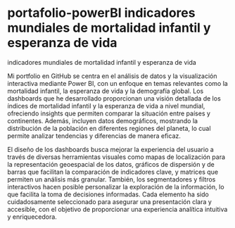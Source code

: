 # portafolio-powerBI indicadores mundiales de mortalidad infantil y esperanza de vida
indicadores mundiales de mortalidad infantil y esperanza de vida

Mi portfolio en GitHub se centra en el análisis de datos y la visualización interactiva mediante Power BI, con un enfoque en temas relevantes como la mortalidad infantil, la esperanza de vida y la demografía global. Los dashboards que he desarrollado proporcionan una visión detallada de los índices de mortalidad infantil y la esperanza de vida a nivel mundial, ofreciendo insights que permiten comparar la situación entre países y continentes. Además, incluyen datos demográficos, mostrando la distribución de la población en diferentes regiones del planeta, lo cual permite analizar tendencias y diferencias de manera eficaz.

El diseño de los dashboards busca mejorar la experiencia del usuario a través de diversas herramientas visuales como mapas de localización para la representación geoespacial de los datos, gráficos de dispersión y de barras que facilitan la comparación de indicadores clave, y matrices que permiten un análisis más granular. También, los segmentadores y filtros interactivos hacen posible personalizar la exploración de la información, lo que facilita la toma de decisiones informadas. Cada elemento ha sido cuidadosamente seleccionado para asegurar una presentación clara y accesible, con el objetivo de proporcionar una experiencia analítica intuitiva y enriquecedora.
